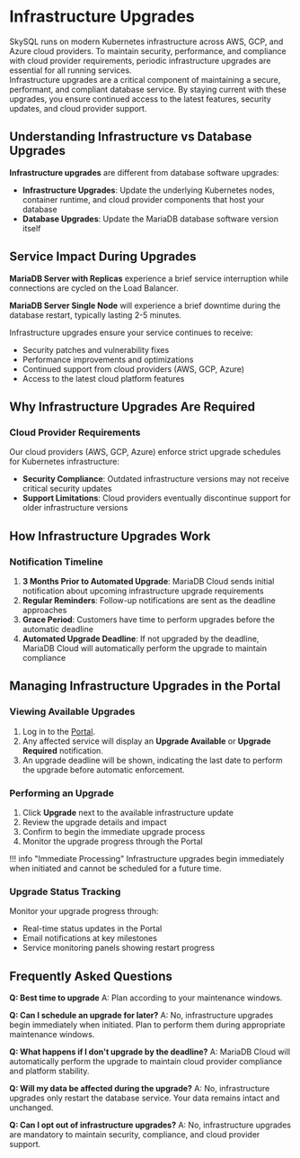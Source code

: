 # Infrastructure Upgrades

SkySQL runs on modern Kubernetes infrastructure across AWS, GCP, and Azure cloud providers. To maintain security, performance, and compliance with cloud provider requirements, periodic infrastructure upgrades are essential for all running services.  
Infrastructure upgrades are a critical component of maintaining a secure, performant, and compliant database service. By staying current with these upgrades, you ensure continued access to the latest features, security updates, and cloud provider support.

## Understanding Infrastructure vs Database Upgrades

**Infrastructure upgrades** are different from database software upgrades:

- **Infrastructure Upgrades**: Update the underlying Kubernetes nodes, container runtime, and cloud provider components that host your database
- **Database Upgrades**: Update the MariaDB database software version itself

## Service Impact During Upgrades

**MariaDB Server with Replicas** experience a brief service interruption while connections are cycled on the Load Balancer.

**MariaDB Server Single Node** will experience a brief downtime during the database restart, typically lasting 2-5 minutes.

Infrastructure upgrades ensure your service continues to receive:
- Security patches and vulnerability fixes
- Performance improvements and optimizations  
- Continued support from cloud providers (AWS, GCP, Azure)
- Access to the latest cloud platform features

## Why Infrastructure Upgrades Are Required

### Cloud Provider Requirements
Our cloud providers (AWS, GCP, Azure) enforce strict upgrade schedules for Kubernetes infrastructure:

- **Security Compliance**: Outdated infrastructure versions may not receive critical security updates
- **Support Limitations**: Cloud providers eventually discontinue support for older infrastructure versions

## How Infrastructure Upgrades Work

### Notification Timeline
1. **3 Months Prior to Automated Upgrade**: MariaDB Cloud sends initial notification about upcoming infrastructure upgrade requirements
2. **Regular Reminders**: Follow-up notifications are sent as the deadline approaches
3. **Grace Period**: Customers have time to perform upgrades before the automatic deadline
4. **Automated Upgrade Deadline**: If not upgraded by the deadline, MariaDB Cloud will automatically perform the upgrade to maintain compliance

## Managing Infrastructure Upgrades in the Portal

### Viewing Available Upgrades
1. Log in to the [Portal](https://app.skysql.com/dashboard).
2. Any affected service will display an **Upgrade Available** or **Upgrade Required** notification.
3. An upgrade deadline will be shown, indicating the last date to perform the upgrade before automatic enforcement.

### Performing an Upgrade
1. Click **Upgrade** next to the available infrastructure update
2. Review the upgrade details and impact
3. Confirm to begin the immediate upgrade process
4. Monitor the upgrade progress through the Portal

!!! info "Immediate Processing"
    Infrastructure upgrades begin immediately when initiated and cannot be scheduled for a future time.

### Upgrade Status Tracking
Monitor your upgrade progress through:
- Real-time status updates in the Portal
- Email notifications at key milestones
- Service monitoring panels showing restart progress

## Frequently Asked Questions
**Q: Best time to upgrade**
A: Plan according to your maintenance windows.

**Q: Can I schedule an upgrade for later?**
A: No, infrastructure upgrades begin immediately when initiated. Plan to perform them during appropriate maintenance windows.

**Q: What happens if I don't upgrade by the deadline?**
A: MariaDB Cloud will automatically perform the upgrade to maintain cloud provider compliance and platform stability.

**Q: Will my data be affected during the upgrade?**
A: No, infrastructure upgrades only restart the database service. Your data remains intact and unchanged.

**Q: Can I opt out of infrastructure upgrades?**
A: No, infrastructure upgrades are mandatory to maintain security, compliance, and cloud provider support.
